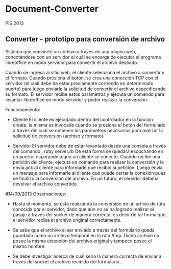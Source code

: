 Document-Converter
==================

PIS 2013

Converter - prototipo para conversión de archivo
-------------------------------------------------

Sistema que convierte un archivo a través de una página web, conectándose con un servidor 
el cuál se encarga de ejecutar el programa libreoffice en modo servidor para convertir el 
archivo deseado.

Cuando se ingresa al sitio web, el cliente selecciona el archivo a convertir y el formato. 
Cuando presiona el botón, se crea una conección TCP con el servidor (el cuál debe de estar 
previamente corriendo en determinado puerto) para luego enviarle la solicitud de convertir 
el archivo especificando su formato.
El servidor recibe estos parámetros y ejecuta un comando para levantar libreoffice en modo 
servidor y poder realizar la conversión.

Funcionamiento:

* Cliente
El cliente es ejecutado dentro del controlador en la función create, la misma es invocada 
cuando se presiona el botón del formulario a través del cuál se obtienen los parámetros 
necesarios para realizar la solicitud de conversión (archivo y formato).


* Servidor
El servidor debe de estar levantado desde una consola a través del comando : ruby server.rb
De esta forma se quedará escuchando en un puerto, esperando a que un cliente se conecte. 
Cuando recibe una petición del cliente, ejecuta un comando para realizar la conversión y 
le envía ack al cliente para informarle que recibió la petición. Luego envía un mensaje 
para informarle al cliente que puede cerrar la conexión pues se finalizó la conversión del
archivo. En un futuro, el servidor debería devolver el archivo convertido. 


#14/09/2013
Observaciones: 

* Hasta el momento, se está realizando la conversión de un arhivo de ruta conocida por el
servidor, dado que aún no se ha logrado realizar el pasaje a través del socket de manera 
correcta,  es decir de tal forma que el servidor reciba el archivo original correctamente. 

* Se sabe que el archivo al ser enviado a través del formulario queda guardado como un archivo 
temporal en la ruta /tmp. Dicho archivo no posee la misma extención del archivo original y 
tampoco posee el mismo nombre.

* Se debe investigar acerca de cuál sería la manera correcta de enviar a través del socket 
el archivo recibido del formulario.

 
 
